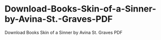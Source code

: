 # Download-Books-Skin-of-a-Sinner-by-Avina-St.-Graves-PDF
Download Books Skin of a Sinner by Avina St. Graves PDF
